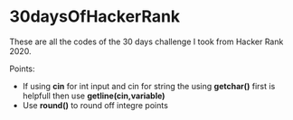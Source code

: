 # 30daysOfHackerRank
These are all the codes of the 30 days challenge I took from Hacker Rank 2020.

Points:
- If using **cin** for int input and cin for string the using **getchar()** first is helpfull then use **getline(cin,variable)**
- Use **round()** to round off integre points


